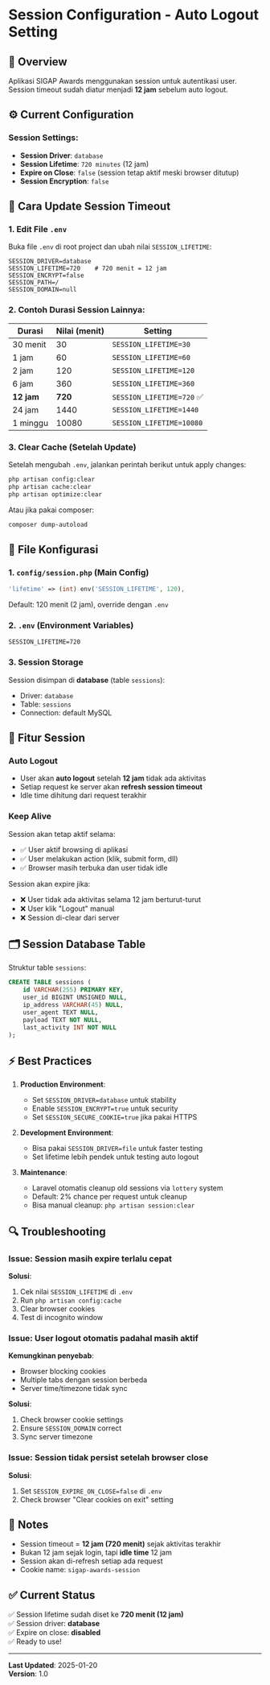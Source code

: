 # Session Configuration - Auto Logout Setting

## 📌 Overview
Aplikasi SIGAP Awards menggunakan session untuk autentikasi user. Session timeout sudah diatur menjadi **12 jam** sebelum auto logout.

## ⚙️ Current Configuration

### Session Settings:
- **Session Driver**: `database`
- **Session Lifetime**: `720 minutes` (12 jam)
- **Expire on Close**: `false` (session tetap aktif meski browser ditutup)
- **Session Encryption**: `false`

## 🔧 Cara Update Session Timeout

### 1. Edit File `.env`
Buka file `.env` di root project dan ubah nilai `SESSION_LIFETIME`:

```env
SESSION_DRIVER=database
SESSION_LIFETIME=720    # 720 menit = 12 jam
SESSION_ENCRYPT=false
SESSION_PATH=/
SESSION_DOMAIN=null
```

### 2. Contoh Durasi Session Lainnya:

| Durasi | Nilai (menit) | Setting |
|--------|---------------|---------|
| 30 menit | 30 | `SESSION_LIFETIME=30` |
| 1 jam | 60 | `SESSION_LIFETIME=60` |
| 2 jam | 120 | `SESSION_LIFETIME=120` |
| 6 jam | 360 | `SESSION_LIFETIME=360` |
| **12 jam** | **720** | `SESSION_LIFETIME=720` ✅ |
| 24 jam | 1440 | `SESSION_LIFETIME=1440` |
| 1 minggu | 10080 | `SESSION_LIFETIME=10080` |

### 3. Clear Cache (Setelah Update)
Setelah mengubah `.env`, jalankan perintah berikut untuk apply changes:

```bash
php artisan config:clear
php artisan cache:clear
php artisan optimize:clear
```

Atau jika pakai composer:
```bash
composer dump-autoload
```

## 📁 File Konfigurasi

### 1. `config/session.php` (Main Config)
```php
'lifetime' => (int) env('SESSION_LIFETIME', 120),
```
Default: 120 menit (2 jam), override dengan `.env`

### 2. `.env` (Environment Variables)
```env
SESSION_LIFETIME=720
```

### 3. Session Storage
Session disimpan di **database** (table `sessions`):
- Driver: `database`
- Table: `sessions`
- Connection: default MySQL

## 🔐 Fitur Session

### Auto Logout
- User akan **auto logout** setelah **12 jam** tidak ada aktivitas
- Setiap request ke server akan **refresh session timeout**
- Idle time dihitung dari request terakhir

### Keep Alive
Session akan tetap aktif selama:
- ✅ User aktif browsing di aplikasi
- ✅ User melakukan action (klik, submit form, dll)
- ✅ Browser masih terbuka dan user tidak idle

Session akan expire jika:
- ❌ User tidak ada aktivitas selama 12 jam berturut-turut
- ❌ User klik "Logout" manual
- ❌ Session di-clear dari server

## 🗂️ Session Database Table

Struktur table `sessions`:
```sql
CREATE TABLE sessions (
    id VARCHAR(255) PRIMARY KEY,
    user_id BIGINT UNSIGNED NULL,
    ip_address VARCHAR(45) NULL,
    user_agent TEXT NULL,
    payload TEXT NOT NULL,
    last_activity INT NOT NULL
);
```

## ⚡ Best Practices

1. **Production Environment**:
   - Set `SESSION_DRIVER=database` untuk stability
   - Enable `SESSION_ENCRYPT=true` untuk security
   - Set `SESSION_SECURE_COOKIE=true` jika pakai HTTPS

2. **Development Environment**:
   - Bisa pakai `SESSION_DRIVER=file` untuk faster testing
   - Set lifetime lebih pendek untuk testing auto logout

3. **Maintenance**:
   - Laravel otomatis cleanup old sessions via `lottery` system
   - Default: 2% chance per request untuk cleanup
   - Bisa manual cleanup: `php artisan session:clear`

## 🔍 Troubleshooting

### Issue: Session masih expire terlalu cepat
**Solusi**:
1. Cek nilai `SESSION_LIFETIME` di `.env`
2. Run `php artisan config:cache`
3. Clear browser cookies
4. Test di incognito window

### Issue: User logout otomatis padahal masih aktif
**Kemungkinan penyebab**:
- Browser blocking cookies
- Multiple tabs dengan session berbeda
- Server time/timezone tidak sync

**Solusi**:
1. Check browser cookie settings
2. Ensure `SESSION_DOMAIN` correct
3. Sync server timezone

### Issue: Session tidak persist setelah browser close
**Solusi**:
1. Set `SESSION_EXPIRE_ON_CLOSE=false` di `.env`
2. Check browser "Clear cookies on exit" setting

## 📝 Notes

- Session timeout = **12 jam (720 menit)** sejak aktivitas terakhir
- Bukan 12 jam sejak login, tapi **idle time** 12 jam
- Session akan di-refresh setiap ada request
- Cookie name: `sigap-awards-session`

## ✅ Current Status

✅ Session lifetime sudah diset ke **720 menit (12 jam)**  
✅ Session driver: **database**  
✅ Expire on close: **disabled**  
✅ Ready to use!

---

**Last Updated**: 2025-01-20  
**Version**: 1.0
